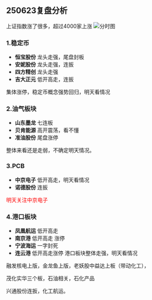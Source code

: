 ## 250623复盘分析

上证指数涨了很多，超过4000家上涨
![分时图](/A-market/assets/figures/daily/2025/June/06-23/1.png)

### 1.稳定币

- **恒宝股份** 龙头走强，尾盘封板
- **安妮股份** 龙头走强，连扳
- **四方精创** 龙头走强
- **吉大正元** 低开高走，连扳

集体涨停，稳定币概念强势回归，明天看情况


### 2.油气板块

- **山东墨龙** 七连板
- **贝肯能源** 高开震荡，看不懂
- **准油股份** 尾盘涨停

整体来看还是走弱，不确定明天情况。

### 3.PCB

- **中京电子** 低开高走，明天看情况
- **诺德股份** 连扳

<span style="color:red">明天关注中京电子</span>


### 4.港口板块

- **凤凰航运** 低开高走
- **南京港** 低开高走 涨停
- **宁波海运** 一字封死
- **连云港** 低开高走涨停
港口板块整体走强，明天看情况




融发核电上版，金龙鱼上版，老妖股中益达上板（带动化工），

茂化实华三个板，石油相关，石化产品


兴通股份连扳，化工航运。





